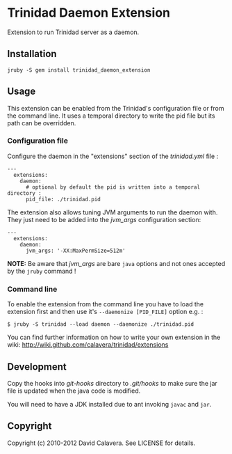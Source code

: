 # Trinidad Daemon Extension

Extension to run Trinidad server as a daemon.

## Installation

    jruby -S gem install trinidad_daemon_extension

## Usage

This extension can be enabled from the Trinidad's configuration file or from the 
command line. It uses a temporal directory to write the pid file but its path 
can be overridden.

### Configuration file

Configure the daemon in the "extensions" section of the *trinidad.yml* file :

    ---
      extensions:
        daemon:
          # optional by default the pid is written into a temporal directory :
          pid_file: ./trinidad.pid

The extension also allows tuning JVM arguments to run the daemon with. 
They just need to be added into the *jvm_args* configuration section:

    ---
      extensions:
        daemon:
          jvm_args: '-XX:MaxPermSize=512m'

**NOTE:** Be aware that *jvm_args* are bare `java` options and not ones 
accepted by the `jruby` command !

### Command line

To enable the extension from the command line you have to load the extension 
first and then use it's `--daemonize [PID_FILE]` option e.g. :

    $ jruby -S trinidad --load daemon --daemonize ./trinidad.pid


You can find further information on how to write your own extension in the wiki: 
http://wiki.github.com/calavera/trinidad/extensions

## Development

Copy the hooks into *git-hooks* directory to *.git/hooks* to make sure the jar 
file is updated when the java code is modified.

You will need to have a JDK installed due to ant invoking `javac` and `jar`.

## Copyright

Copyright (c) 2010-2012 David Calavera. See LICENSE for details.
